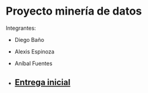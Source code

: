 # Proyecto minería de datos
Integrantes:
 - Diego Baño
 - Alexis Espinoza
 - Aníbal Fuentes

- ## [Entrega inicial](https://github.com/diegobano/MineriaDeDatos/wiki/Entrega-inicial)
